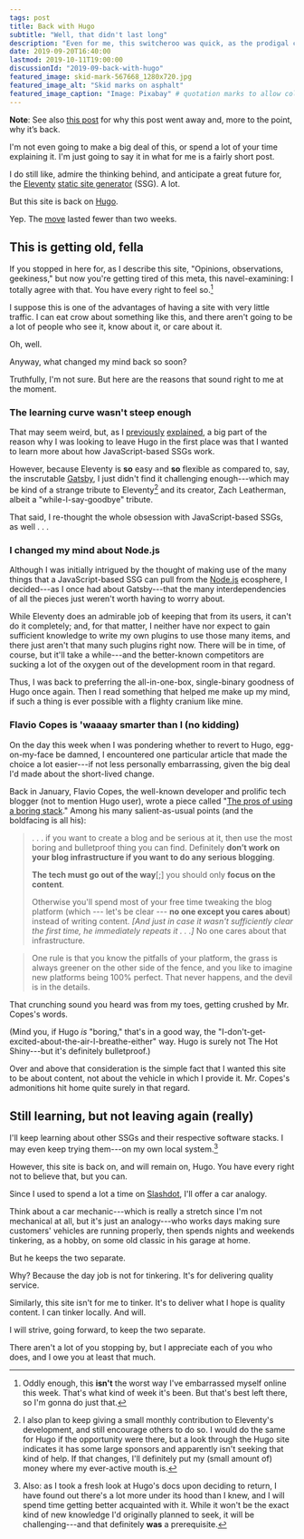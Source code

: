 ```yaml
---
tags: post
title: Back with Hugo
subtitle: "Well, that didn't last long"
description: "Even for me, this switcheroo was quick, as the prodigal comes crawling back to Hugo."
date: 2019-09-20T16:40:00
lastmod: 2019-10-11T19:00:00
discussionId: "2019-09-back-with-hugo"
featured_image: skid-mark-567668_1280x720.jpg
featured_image_alt: "Skid marks on asphalt"
featured_image_caption: "Image: Pixabay" # quotation marks to allow colon
---
```


<div className="yellowBox">
  <p><strong>Note</strong>: See also <a href="/posts/2019/10/otoh">this post</a> for why this post went away and, more to the point, why it&rsquo;s back.</p>
</div>

I'm not even going to make a big deal of this, or spend a lot of your time explaining it. I'm just going to say it in what for me is a fairly short post.

I do still like, admire the thinking behind, and anticipate a great future for, the [Eleventy](https://11ty.io) [static site generator](https://staticgen.com) (SSG). A lot.

But this site is back on [Hugo](https://gohugo.io).

Yep. The [move](/posts/2019/09/why-left-hugo-eleventy) lasted fewer than two weeks.

## This is getting old, fella

If you stopped in here for, as I describe this site, "Opinions, observations, geekiness," but now you're getting tired of this meta, this navel-examining: I totally agree with that. You have every right to feel so.[^week]

[^week]:Oddly enough, this **isn't** the worst way I've embarrassed myself online this week. That's what kind of week it's been. But that's best left there, so I'm gonna do just that.

I suppose this is one of the advantages of having a site with very little traffic. I can eat crow about something like this, and there aren't going to be a lot of people who see it, know about it, or care about it.

Oh, well.

Anyway, what changed my mind back so soon?

Truthfully, I'm not sure. But here are the reasons that sound right to me at the moment.

### The learning curve wasn't steep enough

That may seem weird, but, as I [previously](/posts/2019/07/why-staying-with-hugo) [explained](/posts/2019/09/why-left-hugo-eleventy), a big part of the reason why I was looking to leave Hugo in the first place was that I wanted to learn more about how JavaScript-based SSGs work.

However, because Eleventy is **so** easy and **so** flexible as compared to, say, the inscrutable [Gatsby](https://gatsbyjs.org), I just didn't find it challenging enough---which may be kind of a strange tribute to Eleventy[^contribute] and its creator, Zach Leatherman, albeit a "while-I-say-goodbye" tribute.

[^contribute]: I also plan to keep giving a small monthly contribution to Eleventy's development, and still encourage others to do so. I would do the same for Hugo if the opportunity were there, but a look through the Hugo site indicates it has some large sponsors and apparently isn't seeking that kind of help. If that changes, I'll definitely put my (small amount of) money where my ever-active mouth is.

That said, I re-thought the whole obsession with JavaScript-based SSGs, as well&nbsp;.&nbsp;.&nbsp;.

### I changed my mind about Node.js

Although I was initially intrigued by the thought of making use of the many things that a JavaScript-based SSG can pull from the [Node.js](https://nodejs.org) ecosphere, I decided---as I once had about Gatsby---that the many interdependencies of all the pieces just weren't worth having to worry about.

While Eleventy does an admirable job of keeping that from its users, it can't do it completely; and, for that matter, I neither have nor expect to gain sufficient knowledge to write my own plugins to use those many items, and there just aren't that many such plugins right now. There will be in time, of course, but it'll take a while---and the better-known competitors are sucking a lot of the oxygen out of the development room in that regard.

Thus, I was back to preferring the all-in-one-box, single-binary goodness of Hugo once again. Then I read something that helped me make up my mind, if such a thing is ever possible with a flighty cranium like mine.

### Flavio Copes is 'waaaay smarter than I (no&nbsp;kidding)

On the day this week when I was pondering whether to revert to Hugo, egg-on-my-face be damned, I encountered one particular article that made the choice a lot easier---if not less personally embarrassing, given the big deal I'd made about the short-lived change.

Back in January, Flavio Copes, the well-known developer and prolific tech blogger (not to mention Hugo user), wrote a piece called "[The pros of using a boring stack](https://flaviocopes.com/boring-stack/)." Among his many salient-as-usual points (and the boldfacing is all his):

> .&nbsp;.&nbsp;. if you want to create a blog and be serious at it, then use the most boring and bulletproof thing you can find. Definitely **don’t work on your blog infrastructure if you want to do any serious blogging**.
> 
> **The tech must go out of the way**[;] you should only **focus on the content**.
> 
> Otherwise you'll spend most of your free time tweaking the blog platform (which --- let's be clear --- **no one except you cares about**) instead of writing content. *[And just in case it wasn't sufficiently clear the first time, he immediately repeats it&nbsp;.&nbsp;.&nbsp;.]* No one cares about that infrastructure.

> One rule is that you know the pitfalls of your platform, the grass is always greener on the other side of the fence, and you like to imagine new platforms being 100% perfect. That never happens, and the devil is in the details.

That crunching sound you heard was from my toes, getting crushed by Mr. Copes's words.

(Mind you, if Hugo *is* "boring," that's in a good way, the "I-don't-get-excited-about-the-air-I-breathe-either" way. Hugo is surely not The Hot Shiny---but it's definitely bulletproof.)

Over and above that consideration is the simple fact that I wanted this site to be about content, not about the vehicle in which I provide it. Mr. Copes's admonitions hit home quite surely in that regard.

## Still learning, but not leaving again (really)

I'll keep learning about other SSGs and their respective software stacks. I may even keep trying them---on my own local system.[^learnHugo]

[^learnHugo]: Also: as I took a fresh look at Hugo's docs upon deciding to return, I have found out there's a lot more under its hood than I knew, and I will spend time getting better acquainted with it. While it won't be the exact kind of new knowledge I'd originally planned to seek, it will be challenging---and that definitely **was** a prerequisite.

However, this site is back on, and will remain on, Hugo. You have every right not to believe that, but you can.

Since I used to spend a lot a time on [Slashdot](https://slashdot.org), I'll offer a car analogy.

Think about a car mechanic---which is really a stretch since I'm not mechanical at all, but it's just an analogy---who works days making sure customers' vehicles are running properly, then spends nights and weekends tinkering, as a hobby, on some old classic in his garage at home.

But he keeps the two separate.

Why? Because the day job is not for tinkering. It's for delivering quality service.

Similarly, this site isn't for me to tinker. It's to deliver what I hope is quality content. I can tinker locally. And will.

I will strive, going forward, to keep the two separate.

There aren't a lot of you stopping by, but I appreciate each of you who does, and I owe you at least that much.